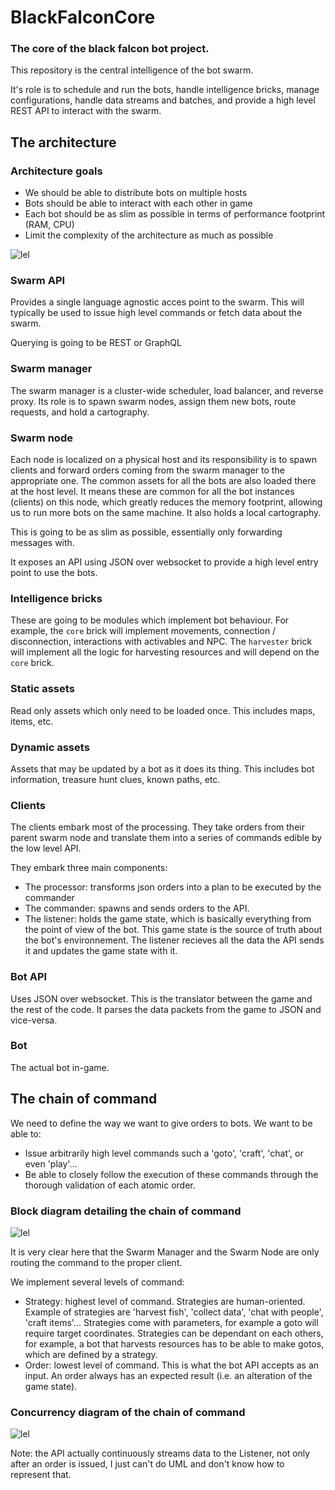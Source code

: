 # BlackFalconCore

### The core of the black falcon bot project.

This repository is the central intelligence of the bot swarm. 

It's role is to schedule and run the bots, handle intelligence bricks, manage configurations, handle data streams and batches, and provide a high level REST API to interact with the swarm.

## The architecture

### Architecture goals
 - We should be able to distribute bots on multiple hosts
 - Bots should be able to interact with each other in game
 - Each bot should be as slim as possible in terms of performance footprint (RAM, CPU)
 - Limit the complexity of the architecture as much as possible

![lel](https://trello-attachments.s3.amazonaws.com/5ce57f181041ba0b5ae4c693/5ce962d91c07d78f9cb266b7/80fac944fa2a6132451858f407883080/Archi.drawio.svg)


### Swarm API 
Provides a single language agnostic acces point to the swarm. This will typically be used to issue high level commands or fetch data about the swarm.

Querying is going to be REST or GraphQL

### Swarm manager
The swarm manager is a cluster-wide scheduler, load balancer, and reverse proxy. Its role is to spawn swarm nodes, assign them new bots, route requests, and hold a cartography.

### Swarm node
Each node is localized on a physical host and its responsibility is to spawn clients and forward orders coming from the swarm manager to the appropriate one. The common assets for all the bots are also loaded there at the host level. It means these are common for all the bot instances (clients) on this node, which greatly reduces the memory footprint, allowing us to run more bots on the same machine. It also holds a local cartography.

This is going to be as slim as possible, essentially only forwarding messages with.

It exposes an API using JSON over websocket to provide a high level entry point to use the bots.

### Intelligence bricks
These are going to be modules which implement bot behaviour. For example, the `core` brick will implement movements, connection / disconnection, interactions with activables and NPC. The `harvester` brick will implement all the logic for harvesting resources and will depend on the `core` brick.

### Static assets
Read only assets which only need to be loaded once. This includes maps, items, etc.

### Dynamic assets
Assets that may be updated by a bot as it does its thing. This includes bot information, treasure hunt clues, known paths, etc.

### Clients 
The clients embark most of the processing. They take orders from their parent swarm node and translate them into a series of commands edible by the low level API.

They embark three main components:
- The processor: transforms json orders into a plan to be executed by the commander
- The commander: spawns and sends orders to the API.
- The listener: holds the game state, which is basically everything from the point of view of the bot. This game state is the source of truth about the bot's environnement. The listener recieves all the data the API sends it and updates the game state with it.

### Bot API
Uses JSON over websocket. This is the translator between the game and the rest of the code. It parses the data packets from the game to JSON and vice-versa.

### Bot
The actual bot in-game.

## The chain of command

We need to define the way we want to give orders to bots. We want to be able to:
 - Issue arbitrarily high level commands such a 'goto', 'craft', 'chat', or even 'play'...
 - Be able to closely follow the execution of these commands through the thorough validation of each atomic order.
 
 ### Block diagram detailing the chain of command
 
 ![lel](https://trello-attachments.s3.amazonaws.com/5ce57f181041ba0b5ae4c693/5ce962d91c07d78f9cb266b7/283c0b53b7cdd34006c7a59616c74ae0/Command_chain.drawio.svg)
 
 It is very clear here that the Swarm Manager and the Swarm Node are only routing the command to the proper client.
 
 We implement several levels of command: 
 - Strategy: highest level of command. Strategies are human-oriented. Example of strategies are 'harvest fish', 'collect data', 'chat with people', 'craft items'... Strategies come with parameters, for example a goto will require target coordinates. Strategies can be dependant on each others, for example, a bot that harvests resources has to be able to make gotos, which are defined by a strategy.
 - Order: lowest level of command. This is what the bot API accepts as an input. An order always has an expected result (i.e. an alteration of the game state).
 
 ### Concurrency diagram of the chain of command
 
 ![lel](https://trello-attachments.s3.amazonaws.com/5ce57f181041ba0b5ae4c693/5ce962d91c07d78f9cb266b7/5fa00ecb568338003000ae87a334320c/Comman_concurrency_diagram.drawio.svg)
 
 Note: the API actually continuously streams data to the Listener, not only after an order is issued, I just can't do UML and don't know how to represent that.